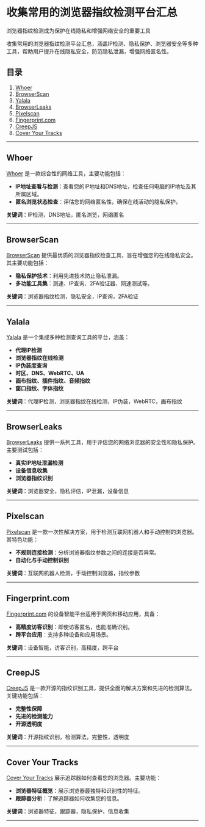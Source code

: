 # 收集常用的浏览器指纹检测平台汇总

浏览器指纹检测成为保护在线隐私和增强网络安全的重要工具

收集常用的浏览器指纹检测平台汇总，涵盖IP检测、隐私保护、浏览器安全等多种工具，帮助用户提升在线隐私安全，防范隐私泄漏，增强网络匿名性。

## 目录

1. [Whoer](#whoer)
2. [BrowserScan](#browserscan)
3. [Yalala](#yalala)
4. [BrowserLeaks](#browserleaks)
5. [Pixelscan](#pixelscan)
6. [Fingerprint.com](#fingerprintcom)
7. [CreepJS](#creepjs)
8. [Cover Your Tracks](#cover-your-tracks)

---

## Whoer

[Whoer](https://whoer.net/zh) 是一款综合性的网络工具，主要功能包括：

- **IP地址查看与检测**：查看您的IP地址和DNS地址，检查任何电脑的IP地址及其所属区域。
- **匿名浏览状态检查**：评估您的网络匿名性，确保在线活动的隐私保护。

**关键词**：IP检测，DNS地址，匿名浏览，网络匿名

---

## BrowserScan

[BrowserScan](https://www.browserscan.net/zh/) 提供最优质的浏览器指纹检查工具，旨在增强您的在线隐私安全。其主要功能包括：

- **隐私保护技术**：利用先进技术防止隐私泄漏。
- **多功能工具集**：测速、IP查询、2FA验证器、网速测试等。

**关键词**：浏览器指纹检测，隐私安全，IP查询，2FA验证

---

## Yalala

[Yalala](https://www.yalala.com/) 是一个集成多种检测查询工具的平台，涵盖：

- **代理IP检测**
- **浏览器指纹在线检测**
- **IP伪装度查询**
- **时区、DNS、WebRTC、UA**
- **画布指纹、插件指纹、音频指纹**
- **窗口指纹、字体指纹**

**关键词**：代理IP检测，浏览器指纹在线检测，IP伪装，WebRTC，画布指纹

---

## BrowserLeaks

[BrowserLeaks](https://browserleaks.com/) 提供一系列工具，用于评估您的网络浏览器的安全性和隐私保护。主要测试包括：

- **真实IP地址泄漏检测**
- **设备信息收集**
- **浏览器指纹识别**

**关键词**：浏览器安全，隐私评估，IP泄漏，设备信息

---

## Pixelscan

[Pixelscan](https://pixelscan.net/) 是一款一次性解决方案，用于检测互联网机器人和手动控制的浏览器。其特色功能：

- **不规则连接检测**：分析浏览器指纹参数之间的连接是否异常。
- **自动化与手动控制识别**

**关键词**：互联网机器人检测，手动控制浏览器，指纹参数

---

## Fingerprint.com

[Fingerprint.com](https://fingerprint.com/demo/) 的设备智能平台适用于网页和移动应用，具备：

- **高精度访客识别**：即使访客匿名，也能准确识别。
- **跨平台应用**：支持多种设备和应用场景。

**关键词**：设备智能，访客识别，高精度，跨平台

---

## CreepJS

[CreepJS](https://abrahamjuliot.github.io/creepjs/) 是一款开源的指纹识别工具，提供全面的解决方案和先进的检测算法。关键功能包括：

- **完整性保障**
- **先进的检测能力**
- **开源透明度**

**关键词**：开源指纹识别，检测算法，完整性，透明度

---

## Cover Your Tracks

[Cover Your Tracks](https://coveryourtracks.eff.org/) 展示追踪器如何查看您的浏览器。主要功能：

- **浏览器特征概览**：展示浏览器最独特和识别性的特征。
- **跟踪器分析**：了解追踪器如何收集您的信息。

**关键词**：浏览器特征，跟踪器，隐私保护，信息收集

---

